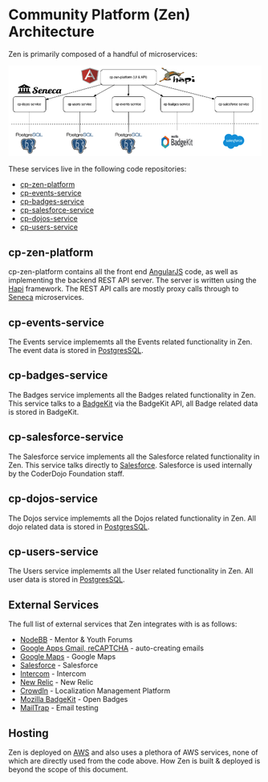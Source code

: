 # Community Platform (Zen) Architecture

Zen is primarily composed of a handful of microservices:

![](services-2.png)

These services live in the following code repositories:

* [cp-zen-platform](https://github.com/CoderDojo/cp-zen-platform)
* [cp-events-service](https://github.com/CoderDojo/cp-events-service)
* [cp-badges-service](https://github.com/CoderDojo/cp-badges-service)
* [cp-salesforce-service](https://github.com/CoderDojo/cp-salesforce-service)
* [cp-dojos-service](https://github.com/CoderDojo/cp-dojos-service)
* [cp-users-service](https://github.com/CoderDojo/cp-users-service)

## cp-zen-platform

cp-zen-platform contains all the front end [AngularJS](https://angularjs.org/) code, as well as implementing the backend REST API server. The server is written using the [Hapi](http://hapijs.com/) framework. The REST API calls are mostly proxy calls through to [Seneca](http://senecajs.org/) microservices.

## cp-events-service

The Events service implememts all the Events related functionality in Zen. The event data is stored in [PostgresSQL](http://www.postgresql.org/).

## cp-badges-service

The Badges service implements all the Badges related functionality in Zen. This service talks to a [BadgeKit](http://badgekit.openbadges.org) via the BadgeKit API, all Badge related data is stored in BadgeKit.

## cp-salesforce-service

The Salesforce service implements all the Salesforce related functionality in Zen. This service talks directly to [Salesforce](https://developer.salesforce.com/). Salesforce is used internally by the CoderDojo Foundation staff.

## cp-dojos-service

The Dojos service implememts all the Dojos related functionality in Zen. All dojo related data is stored in [PostgresSQL](http://www.postgresql.org/).

## cp-users-service

The Users service implememts all the User related functionality in Zen. All user data is stored in [PostgresSQL](http://www.postgresql.org/).

## External Services

The full list of external services that Zen integrates with is as follows:

* [NodeBB](https://nodebb.org/) - Mentor & Youth Forums
* [Google Apps Gmail, reCAPTCHA](https://developers.google.com/) - auto-creating emails
* [Google Maps](https://maps.google.com) - Google Maps
* [Salesforce](https://www.salesforce.com/) - Salesforce
* [Intercom](https://www.intercom.io/) - Intercom
* [New Relic](http://newrelic.com/) - New Relic
* [CrowdIn](https://crowdin.com/project/zen-community-platform) - Localization Management Platform
* [Mozilla BadgeKit](http://badgekit.openbadges.org/) - Open Badges
* [MailTrap](https://mailtrap.io/) - Email testing

## Hosting

Zen is deployed on [AWS](http://aws.amazon.com/) and also uses a plethora of AWS services, none of which are directly used from the code above. How Zen is built & deployed is beyond the scope of this document.
